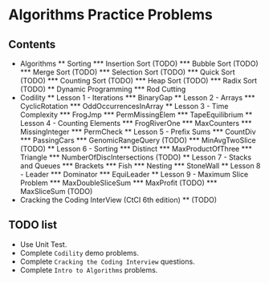 # Algorithms Practice Problems

## Contents
* Algorithms
** Sorting
*** Insertion Sort (TODO)
*** Bubble Sort (TODO)
*** Merge Sort (TODO)
*** Selection Sort (TODO)
*** Quick Sort (TODO)
*** Counting Sort (TODO)
*** Heap Sort (TODO)
*** Radix Sort (TODO)
** Dynamic Programming
*** Rod Cutting
* Codility
** Lesson 1 - Iterations
*** BinaryGap
** Lesson 2 - Arrays
*** CyclicRotation
*** OddOccurrencesInArray
** Lesson 3 - Time Complexity
*** FrogJmp
*** PermMissingElem
*** TapeEquilibrium
** Lesson 4 - Counting Elements
*** FrogRiverOne
*** MaxCounters
*** MissingInteger
*** PermCheck
** Lesson 5 - Prefix Sums
*** CountDiv
*** PassingCars
*** GenomicRangeQuery (TODO)
*** MinAvgTwoSlice (TODO)
** Lesson 6 - Sorting
*** Distinct
*** MaxProductOfThree
*** Triangle
*** NumberOfDiscIntersections (TODO)
** Lesson 7 - Stacks and Queues
*** Brackets
*** Fish
*** Nesting
*** StoneWall
** Lesson 8 - Leader
*** Dominator
*** EquiLeader
** Lesson 9 - Maximum Slice Problem
*** MaxDoubleSliceSum
*** MaxProfit (TODO)
*** MaxSliceSum (TODO)
* Cracking the Coding InterView (CtCI 6th edition)
** (TODO)

## TODO list
* Use Unit Test.
* Complete `Codility` demo problems.
* Complete `Cracking the Coding Interview` questions.
* Complete `Intro to Algorithms` problems.
